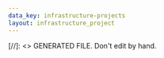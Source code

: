 ```yaml
---
data_key: infrastructure-projects
layout: infrastructure_project
---
```

[//]: <> GENERATED FILE. Don't edit by hand.